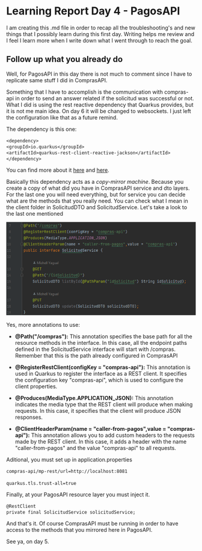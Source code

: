 # Learning Report Day 4 - PagosAPI
I am creating this .md file in order to recap all the troubleshooting's and new things that I possibly learn during this first day.
Writing helps me review and I feel I learn more when I write down what I went through to reach the goal.

## Follow up what you already do

Well, for PagosAPI in this day there is not much to comment since I have to replicate same stuff I did in ComprasAPI.

Something that I have to accomplish is the communication with compras-api in order to send an answer related if the solicitud
was successful or not. What I did is using the rest reactive dependency that Quarkus provides, but it is not me main idea. On day
6 it will be changed to websockets. I just left the configuration like that as a future remind.

The dependency is this one:

```
<dependency>
<groupId>io.quarkus</groupId>
<artifactId>quarkus-rest-client-reactive-jackson</artifactId>
</dependency>
```
You can find more about it [here](https://quarkus.io/guides/rest-client-reactive) and [here](https://quarkus.io/guides/resteasy-reactive).

Basically this dependency acts as a _copy-mirror machine_. Because you create a copy of what did you have in ComprasAPI 
service and dto layers. For the last one you will need everything, but for service you can decide what are the
methods that you really need. You can check what I mean in the client folder in SolicitudDTO and SolicitudService. Let's take a look
to the last one mentioned

![img.png](img.png)

Yes, more annotations to use:

- **@Path("/compras"):** This annotation specifies the base path for all the resource methods in the interface. In this case, 
all the endpoint paths defined in the SolicitudService interface will start with /compras. Remember that this is the path already
configured in ComprasAPI

- **@RegisterRestClient(configKey = "compras-api"):** This annotation is used in Quarkus to register the interface as a 
REST client. It specifies the configuration key "compras-api", which is used to configure the client properties.

- **@Produces(MediaType.APPLICATION_JSON):** This annotation indicates the media type that the REST client will produce when 
making requests. In this case, it specifies that the client will produce JSON responses.

- **@ClientHeaderParam(name = "caller-from-pagos",value = "compras-api"):** This annotation allows you to add custom headers 
to the requests made by the REST client. In this case, it adds a header with the name "caller-from-pagos" and the value "compras-api" to all requests.

Aditional, you must set up in application.properties

```
compras-api/mp-rest/url=http://localhost:8081

quarkus.tls.trust-all=true
```

Finally, at your PagosAPI resource layer you must inject it.

```
@RestClient
private final SolicitudService solicitudService;
```

And that's it. Of course ComprasAPI must be running in order to have access to the methods that you mirrored here in PagosAPI.

See ya, on day 5.





